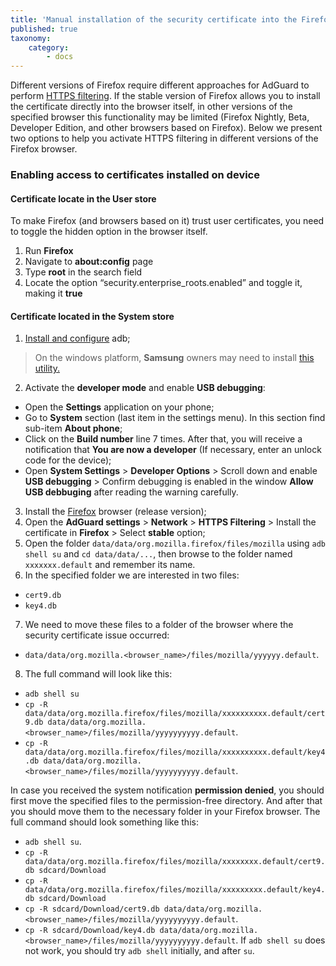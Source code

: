```yaml
---
title: 'Manual installation of the security certificate into the Firefox browser'
published: true
taxonomy:
    category:
        - docs
---
```


Different versions of Firefox require different approaches for AdGuard to perform [HTTPS filtering](https://kb.adguard.com/en/general/https-filtering). If the stable version of Firefox allows you to install the certificate directly into the browser itself, in other versions of the specified browser this functionality may be limited (Firefox Nightly, Beta, Developer Edition, and other browsers based on Firefox). Below we present two options to help you activate HTTPS filtering in different versions of the Firefox browser.


### Enabling access to certificates installed on device

#### Certificate locate in the User store

To make Firefox (and browsers based on it) trust user certificates, you need to toggle the hidden option in the browser itself.

1. Run **Firefox** 
2. Navigate to **about:config** page
3. Type **root** in the search field
4. Locate the option “security.enterprise_roots.enabled” and toggle it, making it **true**

#### Certificate located in the System store

1. [Install and configure](https://www.xda-developers.com/install-adb-windows-macos-linux/) adb; 
> On the windows platform, **Samsung** owners may need to install [this utility.](https://developer.samsung.com/mobile/android-usb-driver.html)
2. Activate the **developer mode** and enable **USB debugging**:
- Open the **Settings** application on your phone;
- Go to **System** section (last item in the settings menu). In this section find sub-item **About phone**;
- Click on the **Build number** line 7 times. After that, you will receive a notification that **You are now a developer** (If necessary, enter an unlock code for the device);
- Open **System Settings** > **Developer Options** > Scroll down and enable **USB debugging** > Confirm debugging is enabled in the window **Allow USB debbuging** after reading the warning carefully.
3. Install the [Firefox](https://www.mozilla.org/en-US/firefox/releases/) browser (release version);
4. Open the **AdGuard settings** > **Network** > **HTTPS Filtering** > Install the certificate in **Firefox** > Select **stable** option;
5. Open the folder `data/data/org.mozilla.firefox/files/mozilla` using `adb shell su` and `cd data/data/...`, then browse to the folder named `xxxxxxx.default` and remember its name.
6. In the specified folder we are interested in two files:
- `cert9.db`
- `key4.db`
7. We need to move these files to a folder of the browser where the security certificate issue occurred: 
- `data/data/org.mozilla.<browser_name>/files/mozilla/yyyyyy.default`.
8. The full сommand will look like this:
- `adb shell su`
- `cp -R data/data/org.mozilla.firefox/files/mozilla/xxxxxxxxxx.default/cert9.db data/data/org.mozilla.<browser_name>/files/mozilla/yyyyyyyyyy.default`.
- `cp -R data/data/org.mozilla.firefox/files/mozilla/xxxxxxxxxx.default/key4.db data/data/org.mozilla.<browser_name>/files/mozilla/yyyyyyyyyy.default`.

In case you received the system notification **permission denied**, you should first move the specified files to the permission-free directory. And after that you should move them to the necessary folder in your Firefox browser.
The full command should look something like this:
- `adb shell su`.
- `cp -R data/data/org.mozilla.firefox/files/mozilla/xxxxxxxx.default/cert9.db sdcard/Download `
- `cp -R data/data/org.mozilla.firefox/files/mozilla/xxxxxxxxx.default/key4.db sdcard/Download `
- `cp -R sdcard/Download/cert9.db data/data/org.mozilla.<browser_name>/files/mozilla/yyyyyyyyyy.default`. 
- `cp -R sdcard/Download/key4.db data/data/org.mozilla.<browser_name>/files/mozilla/yyyyyyyyyy.default`.
If `adb shell su` does not work, you should try `adb shell` initially, and after `su`.